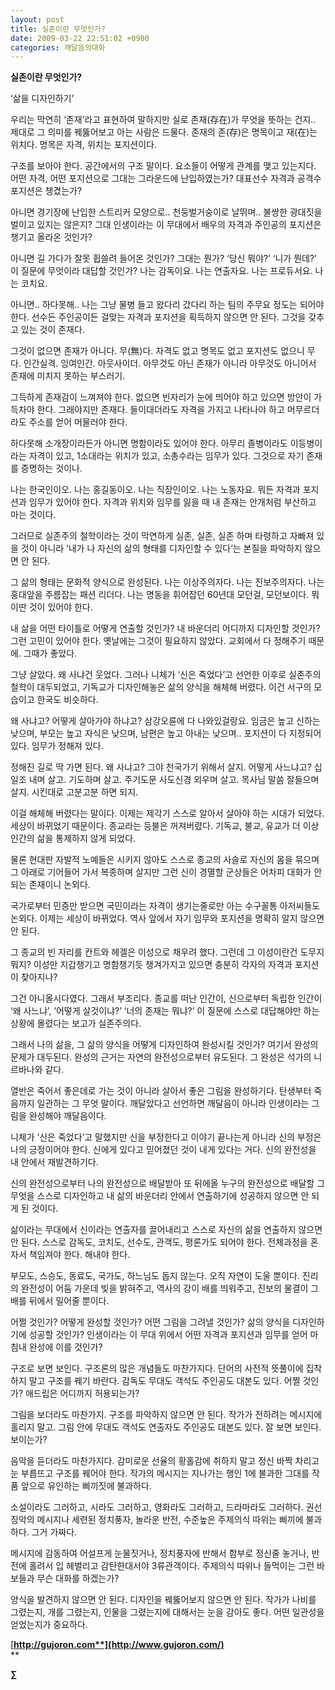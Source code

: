 ```yaml
---
layout: post
title: 실존이란 무엇인가?
date: 2009-03-22 22:51:02 +0900
categories: 깨달음의대화
---
```

**실존이란 무엇인가?**

‘삶을 디자인하기’

우리는 막연히 ‘존재’라고 표현하여 말하지만 실로 존재(存在)가 무엇을 뜻하는 건지.. 제대로 그 의미를 꿰뚫어보고 아는 사람은 드물다. 존재의 존(存)은 명목이고 재(在)는 위치다. 명목은 자격, 위치는 포지션이다.

구조를 보아야 한다. 공간에서의 구조 말이다. 요소들이 어떻게 관계를 맺고 있는지다. 어떤 자격, 어떤 포지션으로 그대는 그라운드에 난입하였는가? 대표선수 자격과 공격수 포지션은 챙겼는가?

아니면 경기장에 난입한 스트리커 모양으로.. 천둥벌거숭이로 날뛰며.. 불쌍한 광대짓을 벌이고 있지는 않은지? 그대 인생이라는 이 무대에서 배우의 자격과 주인공의 포지션은 챙기고 올라온 것인가? 

아니면 길 가다가 잘못 휩쓸려 들어온 것인가? 그대는 뭔가? ‘당신 뭐야?’ ‘니가 뭔데?’ 이 질문에 무엇이라 대답할 것인가? 나는 감독이요. 나는 연출자요. 나는 프로듀서요. 나는 코치요. 

아니면.. 하다못해.. 나는 그냥 물병 들고 왔다리 갔다리 하는 팀의 주무요 정도는 되어야 한다. 선수든 주인공이든 걸맞는 자격과 포지션을 획득하지 않으면 안 된다. 그것을 갖추고 있는 것이 존재다. 

그것이 없으면 존재가 아니다. 무(無)다. 자격도 없고 명목도 없고 포지션도 없으니 무다. 인간실격. 잉여인간. 아웃사이더. 아무것도 아닌 존재가 아니라 아무것도 아니어서 존재에 미치지 못하는 부스러기.

그득하게 존재감이 느껴져야 한다. 없으면 빈자리가 눈에 띄어야 하고 있으면 방안이 가득차야 한다. 그래야지만 존재다. 들이대더라도 자격을 가지고 나타나야 하고 머무르더라도 주소를 얻어 머물러야 한다. 

하다못해 소개장이라든가 아니면 명함이라도 있어야 한다. 아무리 졸병이라도 이등병이라는 자격이 있고, 1소대라는 위치가 있고, 소총수라는 임무가 있다. 그것으로 자기 존재를 증명하는 것이나. 

나는 한국인이오. 나는 홍길동이오. 나는 직장인이오. 나는 노동자요. 뭐든 자격과 포지션과 임무가 있어야 한다. 자격과 위치와 임무를 잃을 때 내 존재는 안개처럼 부산하고 마는 것이다. 

그러므로 실존주의 철학이라는 것이 막연하게 실존, 실존, 실존 하며 타령하고 자빠져 있을 것이 아니라 ‘내가 나 자신의 삶의 형태를 디자인할 수 있다’는 본질을 파악하지 않으면 안 된다. 

그 삶의 형태는 문화적 양식으로 완성된다. 나는 이상주의자다. 나는 진보주의자다. 나는 홍대앞을 주름잡는 패션 리더다. 나는 명동을 휘어잡던 60년대 모던걸, 모던보이다. 뭐 이딴 것이 있어야 한다.

내 삶을 어떤 타이틀로 어떻게 연출할 것인가? 내 바운더리 어디까지 디자인할 것인가? 그런 고민이 있어야 한다. 옛날에는 그것이 필요하지 않았다. 교회에서 다 정해주기 때문에. 그때가 좋았다.

그냥 살았다. 왜 사냐건 웃었다. 그러나 니체가 ‘신은 죽었다’고 선언한 이후로 실존주의 철학이 대두되었고, 기독교가 디자인해놓은 삶의 양식을 해체해 버렸다. 이건 서구의 모습이고 한국도 비슷하다.

왜 사냐고? 어떻게 살아가야 하냐고? 삼강오륜에 다 나와있걸랑요. 임금은 높고 신하는 낮으며, 부모는 높고 자식은 낮으며, 남편은 높고 아내는 낮으며.. 포지션이 다 지정되어 있다. 임무가 정해져 있다.

정해진 길로 딱 가면 된다. 왜 사냐고? 그야 천국가기 위해서 살지. 어떻게 사느냐고? 십일조 내며 살고. 기도하며 살고. 주기도문 사도신경 외우며 살고. 목사님 말씀 잘들으며 살지. 시킨대로 고분고분 하면 되지.

이걸 해체해 버렸다는 말이다. 이제는 제각기 스스로 알아서 살아야 하는 시대가 되었다. 세상이 바뀌었기 때문이다. 종교라는 등불은 꺼져버렸다. 기독교, 불교, 유교가 더 이상 인간의 삶을 통제하지 않게 되었다.

물론 현대판 자발적 노예들은 시키지 않아도 스스로 종교의 사슬로 자신의 몸을 묶으며 그 아래로 기어들어 가서 복종하며 살지만 그런 신이 경멸할 군상들은 어차피 대화가 안 되는 존재이니 논외다. 

국가로부터 민증만 받으면 국민이라는 자격이 생기는줄로만 아는 수구꼴통 아저씨들도 논외다. 이제는 세상이 바뀌었다. 역사 앞에서 자기 임무와 포지션을 명확히 알지 않으면 안 된다.

그 종교의 빈 자리를 칸트와 헤겔은 이성으로 채우려 했다. 그런데 그 이성이란건 도무지 뭐지? 이성만 지갑챙기고 명함챙기듯 챙겨가지고 있으면 충분히 각자의 자격과 포지션이 찾아지나? 

그건 아니올시다였다. 그래서 부조리다. 종교를 떠난 인간이, 신으로부터 독립한 인간이 ‘왜 사느냐’, ‘어떻게 살것이냐?’ ‘너의 존재는 뭐냐?’ 이 질문에 스스로 대답해야만 하는 상황에 몰렸다는 보고가 실존주의다. 

그래서 나의 삶을, 그 삶의 양식을 어떻게 디자인하여 완성시킬 것인가? 여기서 완성의 문제가 대두된다. 완성의 근거는 자연의 완전성으로부터 유도된다. 그 완성은 석가의 니르바나와 같다. 

열반은 죽어서 좋은데로 가는 것이 아니라 살아서 좋은 그림을 완성하기다. 탄생부터 죽음까지 일관하는 그 무엇 말이다. 깨달았다고 선언하면 깨달음이 아니라 인생이라는 그림을 완성해야 깨달음이다.

니체가 ‘신은 죽었다’고 말했지만 신을 부정한다고 이야기 끝나는게 아니라 신의 부정은 나의 긍정이어야 한다. 신에게 있다고 믿어졌던 것이 내게 있다는 거다. 신의 완전성을 내 안에서 재발견하기다.

신의 완전성으로부터 나의 완전성으로 배달받아 또 뒤에올 누구의 완전성으로 배달할 그 무엇을 스스로 디자인하고 내 삶의 바운더리 안에서 연출하기에 성공하지 않으면 안 되게 된 것이다.

삶이라는 무대에서 신이라는 연출자를 끌어내리고 스스로 자신의 삶을 연출하지 않으면 안 된다. 스스로 감독도, 코치도, 선수도, 관객도, 평론가도 되어야 한다. 전체과정을 혼자서 책임져야 한다. 해내야 한다.

부모도, 스승도, 동료도, 국가도, 하느님도 돕지 않는다. 오직 자연이 도울 뿐이다. 진리의 완전성이 어둠 가운데 빛을 밝혀주고, 역사의 강이 배를 띄워주고, 진보의 물결이 그 배를 뒤에서 밀어줄 뿐이다. 

어쩔 것인가? 어떻게 완성할 것인가? 어떤 그림을 그려낼 것인가? 삶의 양식을 디자인하기에 성공할 것인가? 인생이라는 이 무대 위에서 어떤 자격과 포지션과 임무를 얻어 마침내 완성에 이를 것인가? 

구조로 보면 보인다. 구조론의 많은 개념들도 마찬가지다. 단어의 사전적 뜻풀이에 집착하지 말고 구조를 꿰기 바란다. 감독도 무대도 객석도 주인공도 대본도 있다. 어쩔 것인가? 애드립은 어디까지 허용되는가?

그림을 보더라도 마찬가지. 구조를 파악하지 않으면 안 된다. 작가가 전하려는 메시지에 홀리지 말고. 그림 안에 무대도 객석도 연출자도 주인공도 대본도 있다. 잘 보면 보인다. 보이는가? 

음악을 듣더라도 마찬가지다. 감미로운 선율의 황홀감에 취하지 말고 정신 바짝 차리고 눈 부릅뜨고 구조를 꿰어야 한다. 작가의 메시지는 지나가는 행인 1에 불과한 그대를 작품 앞으로 유인하는 삐끼짓에 불과하다. 

소설이라도 그러하고, 시라도 그러하고, 영화라도 그러하고, 드라마라도 그러하다. 권선징악의 메시지나 세련된 정치풍자, 놀라운 반전, 수준높은 주제의식 따위는 삐끼에 불과하다. 그거 가짜다. 

메시지에 감동하여 어설프게 눈물짓거나, 정치풍자에 반해서 함부로 정신줄 놓거나, 반전에 홀려서 입 헤벌리고 감탄한대서야 3류관객이다. 주제의식 따위나 들먹이는 그런 바보들과 무슨 대화를 하겠는가? 

양식을 발견하지 않으면 안 된다. 디자인을 꿰뚫어보지 않으면 안 된다. 작가가 나비를 그렸는지, 개를 그렸는지, 인물을 그렸는지에 대해서는 눈을 감아도 좋다. 어떤 일관성을 얻었는지가 중요하다.

[**http://gujoron.com**](http://www.gujoron.com/)**  
** 

**∑**